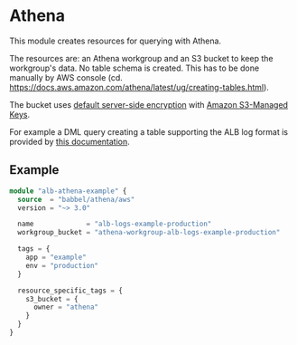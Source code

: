# Athena

This module creates resources for querying with Athena.

The resources are: an Athena workgroup and an S3 bucket to keep
the workgroup's data. No table schema is created. This has to be done manually
by AWS console (cd. https://docs.aws.amazon.com/athena/latest/ug/creating-tables.html).

The bucket uses [default server-side encryption](https://docs.aws.amazon.com/AmazonS3/latest/userguide/bucket-encryption.html) with [Amazon S3-Managed Keys](https://docs.aws.amazon.com/AmazonS3/latest/userguide/serv-side-encryption.html).

For example a DML query creating a table supporting the ALB log format is
provided by [this documentation](https://docs.aws.amazon.com/athena/latest/ug/application-load-balancer-logs.html).

## Example

```tf
module "alb-athena-example" {
  source  = "babbel/athena/aws"
  version = "~> 3.0"

  name             = "alb-logs-example-production"
  workgroup_bucket = "athena-workgroup-alb-logs-example-production"

  tags = {
    app = "example"
    env = "production"
  }

  resource_specific_tags = {
    s3_bucket = {
      owner = "athena"
    }
  }
}
```
